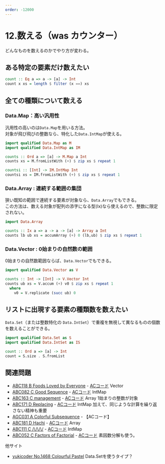 ```yaml
---
order: -12000
---
```

# 12.数える（was カウンター）

どんなものを数えるのかでやり方が変わる。

## ある特定の要素だけ数えたい

```haskell
count :: Eq a => a -> [a] -> Int
count x xs = length $ filter (x ==) xs
```

## 全ての種類について数える

### Data.Map：高い汎用性

汎用性の高いのは`Data.Map`を用いる方法。  
対象が飛び飛びの整数なら、特化した`Data.IntMap`が使える。

```haskell
import qualified Data.Map as M
import qualified Data.IntMap as IM

counts :: Ord a => [a] -> M.Map a Int
counts xs = M.fromListWith (+) $ zip xs $ repeat 1

countsi :: [Int] -> IM.IntMap Int
countsi xs = IM.fromListWith (+) $ zip xs $ repeat 1
```

### Data.Array : 連続する範囲の集団

狭い既知の範囲で連続する要素が対象なら、`Data.Array`でもできる。  
この方法は、数える対象が配列の添字になる型(Ix)なら使えるので、整数に限定されない。

```haskell
import Data.Array

counts :: Ix a => a -> a -> [a] -> Array a Int
counts lb ub xs = accumArray (+) 0 (lb,ub) $ zip xs $ repeat 1
```

### Data.Vector : 0始まりの自然数の範囲

0始まりの自然数範囲ならば、`Data.Vector`でもできる。

```haskell
import qualified Data.Vector as V

counts :: Int -> [Int] -> V.Vector Int
counts ub xs = V.accum (+) v0 $ zip xs $ repeat 1
  where
    v0 = V.replicate (succ ub) 0
```

## リストに出現する要素の種類数を数えたい

`Data.Set`（または整数特化の `Data.IntSet`）で重複を無視して異なるものの個数を数えることができる。

```haskell
import qualified Data.Set as S
import qualified Data.IntSet as IS

count :: Ord a => [a] -> Int
count = S.size . S.fromList
```

## 関連問題

- [ABC118 B Foods Loved by Everyone](https://atcoder.jp/contests/abc118/tasks/abc118_b) - [ACコード](https://atcoder.jp/contests/abc118/submissions/22775025) Vector
- [ABC082 C Good Sequence](https://atcoder.jp/contests/abc082/tasks/arc087_a) - [ACコード](https://atcoder.jp/contests/abc082/submissions/22780844) IntMap
- [ABC163 C management](https://atcoder.jp/contests/abc163/tasks/abc163_c) - [ACコード](https://atcoder.jp/contests/abc163/submissions/12154023) Array 1始まりの整数が対象
- [ABC171 D Replacing](https://atcoder.jp/contests/abc171/tasks/abc171_d) - [ACコード](https://atcoder.jp/contests/abc171/submissions/22781940) IntMap 加えて、同じような計算を繰り返さない精神も重要
- [AGC031 A Colorful Subsequence](https://atcoder.jp/contests/agc031/tasks/agc031_a) - 【ACコード】
- [ABC181 D Hachi](https://atcoder.jp/contests/abc181/tasks/abc181_d) - [ACコード](https://atcoder.jp/contests/abc181/submissions/17799249) Array
- [ABC111 C /\\/\\/\\/](https://atcoder.jp/contests/abc111/tasks/arc103_a) - [ACコード](https://atcoder.jp/contests/abc111/submissions/22789263) IntMap
- [ABC052 C Factors of Factorial](https://atcoder.jp/contests/abc052/tasks/arc067_a) - [ACコード](https://atcoder.jp/contests/abc052/submissions/28703195)
素因数分解も使う。

他サイト
- [yukicoder No.1468 Colourful Pastel](https://yukicoder.me/problems/no/1468) Data.Setを使うタイプ？
